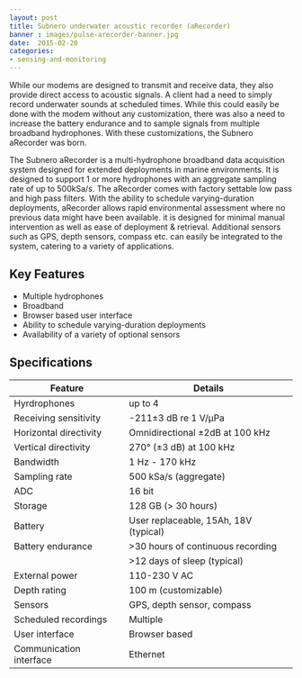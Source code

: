 ```yaml
---
layout: post
title: Subnero underwater acoustic recorder (aRecorder)
banner : images/pulse-arecorder-banner.jpg
date:  2015-02-20
categories:
- sensing-and-monitoring
---
```


While our modems are designed to transmit and receive data, they also provide direct access to acoustic signals. A client had a need to simply record underwater sounds at scheduled times. While this could easily be done with the modem without any customization, there was also a need to increase the battery endurance and to sample signals from multiple broadband hydrophones. With these customizations, the Subnero aRecorder was born.

The Subnero aRecorder is a multi-hydrophone broadband data acquisition system designed for extended deployments in marine environments. It is designed to support 1 or more hydrophones with an aggregate sampling rate of up to 500kSa/s. The aRecorder comes with factory settable low pass and high pass filters. With the ability to schedule varying-duration deployments, aRecorder allows rapid environmental assessment where no previous data might have been available. it is designed for minimal manual intervention as well as ease of deployment & retrieval. Additional sensors such as GPS, depth sensors, compass etc. can easily be integrated to the system, catering to a variety of applications.

## Key Features

- Multiple hydrophones
- Broadband
- Browser based user interface
- Ability to schedule varying-duration deployments
- Availability of a variety of optional sensors

## Specifications

| Feature                 | Details                              |
| ----------------------- | -------------------------------------|
| Hyrdrophones            | up to 4                              |
| Receiving sensitivity   | -211±3 dB re 1 V/μPa                 |
| Horizontal directivity  | Omnidirectional ±2dB at 100 kHz      |
| Vertical directivity    | 270° (±3 dB) at 100 kHz              |
| Bandwidth               | 1 Hz - 170 kHz                       |
| Sampling rate           | 500 kSa/s (aggregate)                |
| ADC                     | 16 bit                               |
| Storage                 | 128 GB (> 30 hours)                  |
| Battery                 | User replaceable, 15Ah, 18V (typical)|
| Battery endurance       | >30 hours of continuous recording    |
|                         | >12 days of sleep (typical)          |
| External power          | 110-230 V AC                         |
| Depth rating            | 100 m (customizable)                 |
| Sensors                 | GPS, depth sensor, compass           |
| Scheduled recordings    | Multiple                             |
| User interface          | Browser based                        |
| Communication interface | Ethernet                             |
